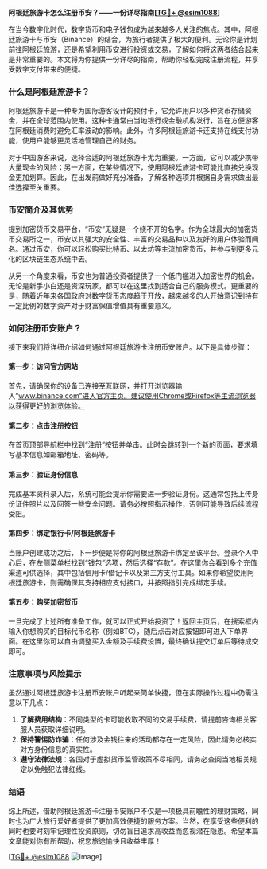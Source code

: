 **阿根廷旅游卡怎么注册币安？——一份详尽指南[[TG💪+ @esim1088](https://t.me/s/esim1088)]**

在当今数字化时代，数字货币和电子钱包成为越来越多人关注的焦点。其中，阿根廷旅游卡与币安（Binance）的结合，为旅行者提供了极大的便利。无论你是计划前往阿根廷旅游，还是希望利用币安进行投资或交易，了解如何将这两者结合起来是非常重要的。本文将为你提供一份详尽的指南，帮助你轻松完成注册流程，并享受数字支付带来的便捷。

### 什么是阿根廷旅游卡？

阿根廷旅游卡是一种专为国际游客设计的预付卡，它允许用户以多种货币存储资金，并在全球范围内使用。这种卡通常由当地银行或金融机构发行，旨在方便游客在阿根廷消费时避免汇率波动的影响。此外，许多阿根廷旅游卡还支持在线支付功能，使用户能够更灵活地管理自己的财务。

对于中国游客来说，选择合适的阿根廷旅游卡尤为重要。一方面，它可以减少携带大量现金的风险；另一方面，在某些情况下，使用阿根廷旅游卡可能比直接兑换现金更加划算。因此，在出发前做好充分准备，了解各种选项并根据自身需求做出最佳选择至关重要。

### 币安简介及其优势

提到加密货币交易平台，“币安”无疑是一个绕不开的名字。作为全球最大的加密货币交易所之一，币安以其强大的安全性、丰富的交易品种以及友好的用户体验而闻名。通过币安，你可以轻松购买比特币、以太坊等主流加密货币，并参与到更多元化的区块链生态系统中去。

从另一个角度来看，币安也为普通投资者提供了一个低门槛进入加密世界的机会。无论是新手小白还是资深玩家，都可以在这里找到适合自己的服务模式。更重要的是，随着近年来各国政府对数字货币态度趋于开放，越来越多的人开始意识到持有一定比例的数字资产对于财富保值增值具有重要意义。

### 如何注册币安账户？

接下来我们将详细介绍如何通过阿根廷旅游卡注册币安账户。以下是具体步骤：

#### 第一步：访问官方网站
首先，请确保你的设备已连接至互联网，并打开浏览器输入“www.binance.com”进入官方主页。建议使用Chrome或Firefox等主流浏览器以获得更好的浏览体验。

#### 第二步：点击注册按钮
在首页顶部导航栏中找到“注册”按钮并单击。此时会跳转到一个新的页面，要求填写基本信息如邮箱地址、密码等。

#### 第三步：验证身份信息
完成基本资料录入后，系统可能会提示你需要进一步验证身份。这通常包括上传身份证件照片以及回答一些安全问题。请务必按照指示操作，否则可能导致后续流程受阻。

#### 第四步：绑定银行卡/阿根廷旅游卡
当账户创建成功之后，下一步便是将你的阿根廷旅游卡绑定至该平台。登录个人中心后，在左侧菜单栏找到“钱包”选项，然后选择“存款”。在这里你会看到多个充值渠道可供选择，其中包括信用卡/借记卡以及第三方支付工具。如果你希望使用阿根廷旅游卡，则需确保其支持相应支付接口，并按照指引完成绑定手续。

#### 第五步：购买加密货币
一旦完成了上述所有准备工作，就可以正式开始投资了！返回主页后，在搜索框内输入你想购买的目标代币名称（例如BTC），随后点击对应按钮即可进入下单界面。在这里你可以自由调整买入金额及手续费设置，最终确认提交订单后等待成交即可。

### 注意事项与风险提示

虽然通过阿根廷旅游卡注册币安账户听起来简单快捷，但在实际操作过程中仍需注意以下几点：

1. **了解费用结构**：不同类型的卡可能收取不同的交易手续费，请提前咨询相关客服人员获取详细说明。
2. **保持警惕防诈骗**：任何涉及金钱往来的活动都存在一定风险，因此请务必核实对方身份信息的真实性。
3. **遵守法律法规**：各国对于虚拟货币监管政策不尽相同，请务必查阅当地相关规定以免触犯法律红线。

### 结语

综上所述，借助阿根廷旅游卡注册币安账户不仅是一项极具前瞻性的理财策略，同时也为广大旅行爱好者提供了更加高效便捷的服务方案。当然，在享受这些便利的同时也要时刻牢记理性投资原则，切勿盲目追求高收益而忽视潜在隐患。希望本篇文章能对你有所帮助，祝您旅途愉快且收益丰厚！

[[TG💪+ @esim1088](https://t.me/s/esim1088) ![Image](https://i.postimg.cc/4NQfJmqS/Snipaste-2025-05-13-00-14-12.png)]